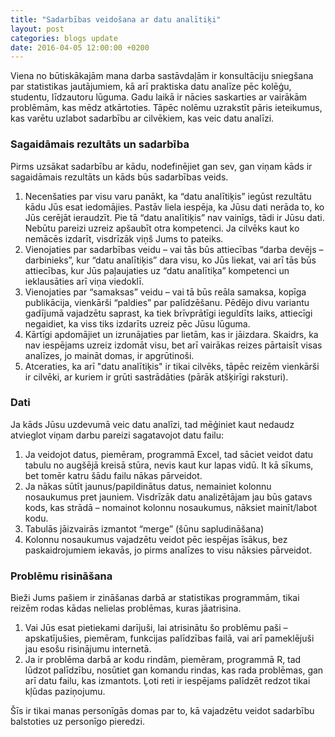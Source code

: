 ```yaml
---
title: "Sadarbības veidošana ar datu analītiķi"
layout: post
categories: blogs update
date: 2016-04-05 12:00:00 +0200
---
```


Viena no būtiskākajām mana darba sastāvdaļām ir konsultāciju sniegšana par statistikas jautājumiem, kā arī praktiska datu analīze pēc kolēģu, studentu, līdzautoru lūguma. 
Gadu laikā ir nācies saskarties ar vairākām problēmām, kas mēdz atkārtoties. Tāpēc nolēmu uzrakstīt pāris ieteikumus, kas varētu uzlabot sadarbību ar cilvēkiem, kas veic datu analīzi.

### Sagaidāmais rezultāts un sadarbība

Pirms uzsākat sadarbību ar kādu, nodefinējiet gan sev, gan viņam kāds ir sagaidāmais rezultāts un kāds būs sadarbības veids.

1. Necenšaties par visu varu panākt, ka “datu analītiķis” iegūst rezultātu kādu Jūs esat iedomājies. Pastāv liela iespēja, ka Jūsu dati nerāda to, ko Jūs cerējāt ieraudzīt. Pie tā “datu analītiķis” nav vainīgs, tādi ir Jūsu dati. Nebūtu pareizi uzreiz apšaubīt otra kompetenci. Ja cilvēks kaut ko nemācēs izdarīt, visdrīzāk viņš Jums to pateiks.
2. Vienojaties par sadarbības veidu – vai tās būs attiecības “darba devējs – darbinieks”, kur “datu analītiķis” dara visu, ko Jūs liekat, vai arī tās būs attiecības, kur Jūs paļaujaties uz “datu analītiķa” kompetenci un ieklausāties arī viņa viedoklī.
3. Vienojaties par “samaksas” veidu – vai tā būs reāla samaksa, kopīga publikācija, vienkārši “paldies” par palīdzēšanu. Pēdējo divu variantu gadījumā vajadzētu saprast, ka tiek brīvprātīgi ieguldīts laiks, attiecīgi negaidiet, ka viss tiks izdarīts uzreiz pēc Jūsu lūguma.
4. Kārtīgi apdomājiet un izrunājaties par lietām, kas ir jāizdara. Skaidrs, ka nav iespējams uzreiz izdomāt visu, bet arī vairākas reizes pārtaisīt visas analīzes, jo maināt domas, ir apgrūtinoši.
5. Atceraties, ka arī "datu analītiķis" ir tikai cilvēks, tāpēc reizēm vienkārši ir cilvēki, ar kuriem ir grūti sastrādāties (pārāk atšķirīgi raksturi). 

### Dati

Ja kāds Jūsu uzdevumā veic datu analīzi, tad mēģiniet kaut nedaudz atvieglot viņam darbu pareizi sagatavojot datu failu:

1. Ja veidojot datus, piemēram, programmā Excel, tad sāciet veidot datu tabulu no augšējā kreisā stūra, nevis kaut kur lapas vidū. It kā sīkums, bet tomēr katru šādu failu nākas pārveidot.
2. Ja nākas sūtīt jaunus/papildinātus datus, nemainiet kolonnu nosaukumus pret jauniem. Visdrīzāk datu analizētājam jau būs gatavs kods, kas strādā – nomainot kolonnu nosaukumus, nāksiet mainīt/labot kodu.
3. Tabulās jāizvairās izmantot “merge” (šūnu sapludināšana)
4. Kolonnu nosaukumus vajadzētu veidot pēc iespējas īsākus, bez paskaidrojumiem iekavās, jo pirms analīzes to visu nāksies pārveidot.

### Problēmu risināšana
 
Bieži Jums pašiem ir zināšanas darbā ar statistikas programmām, tikai reizēm rodas kādas nelielas problēmas, kuras jāatrisina.

1. Vai Jūs esat pietiekami darījuši, lai atrisinātu šo problēmu paši – apskatījušies, piemēram, funkcijas palīdzības failā, vai arī pameklējuši jau esošu risinājumu internetā.
2. Ja ir problēma darbā ar kodu rindām, piemēram, programmā R, tad lūdzot palīdzību, nosūtiet gan komandu rindas, kas rada problēmas, gan arī datu failu, kas izmantots. Ļoti reti ir iespējams palīdzēt redzot tikai kļūdas paziņojumu.

Šīs ir tikai manas personīgās domas par to, kā vajadzētu veidot sadarbību balstoties uz personīgo pieredzi.

